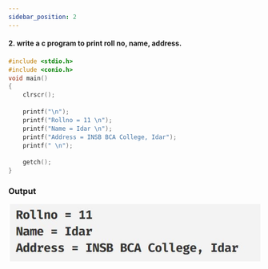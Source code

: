 ```yaml
---
sidebar_position: 2
---
```


#### 2. write a c program to print roll no, name, address. 

```c
#include <stdio.h>
#include <conio.h>
void main()
{
    clrscr();

    printf("\n");
    printf("Rollno = 11 \n");
    printf("Name = Idar \n");
    printf("Address = INSB BCA College, Idar");
    printf(" \n");

    getch();
}
```

### Output

![d](outputs\Practical-02.c.jpg)
